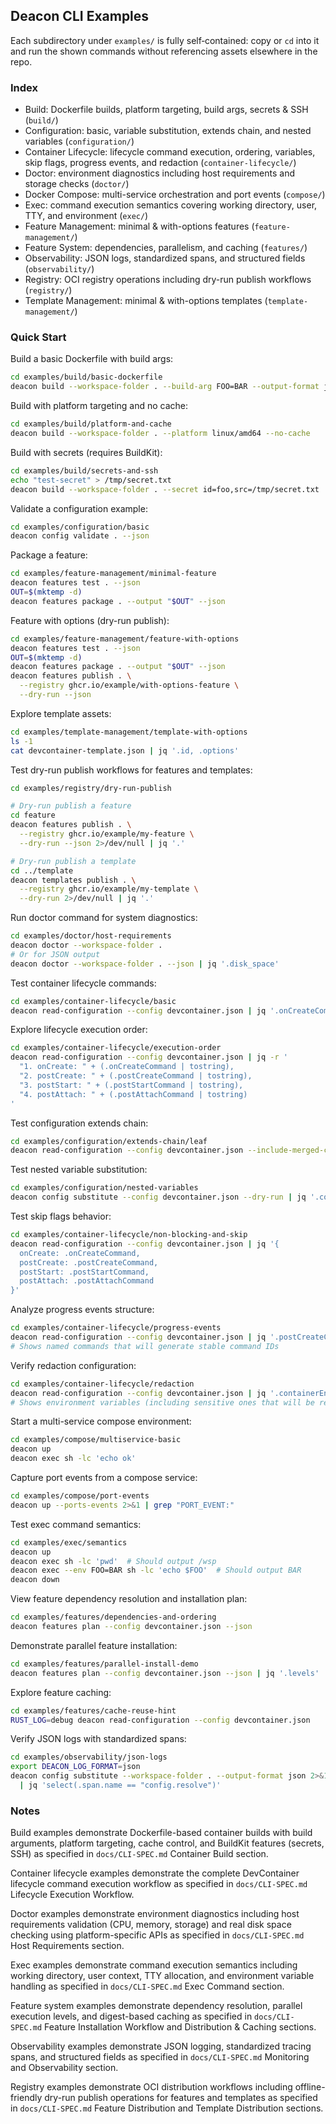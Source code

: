 ## Deacon CLI Examples

Each subdirectory under `examples/` is fully self‑contained: copy or `cd` into it and run the shown commands without referencing assets elsewhere in the repo.

### Index

- Build: Dockerfile builds, platform targeting, build args, secrets & SSH (`build/`)
- Configuration: basic, variable substitution, extends chain, and nested variables (`configuration/`)
- Container Lifecycle: lifecycle command execution, ordering, variables, skip flags, progress events, and redaction (`container-lifecycle/`)
- Doctor: environment diagnostics including host requirements and storage checks (`doctor/`)
- Docker Compose: multi-service orchestration and port events (`compose/`)
- Exec: command execution semantics covering working directory, user, TTY, and environment (`exec/`)
- Feature Management: minimal & with-options features (`feature-management/`)
- Feature System: dependencies, parallelism, and caching (`features/`)
- Observability: JSON logs, standardized spans, and structured fields (`observability/`)
- Registry: OCI registry operations including dry-run publish workflows (`registry/`)
- Template Management: minimal & with-options templates (`template-management/`)

### Quick Start
Build a basic Dockerfile with build args:
```sh
cd examples/build/basic-dockerfile
deacon build --workspace-folder . --build-arg FOO=BAR --output-format json
```

Build with platform targeting and no cache:
```sh
cd examples/build/platform-and-cache
deacon build --workspace-folder . --platform linux/amd64 --no-cache
```

Build with secrets (requires BuildKit):
```sh
cd examples/build/secrets-and-ssh
echo "test-secret" > /tmp/secret.txt
deacon build --workspace-folder . --secret id=foo,src=/tmp/secret.txt
```

Validate a configuration example:
```sh
cd examples/configuration/basic
deacon config validate . --json
```

Package a feature:
```sh
cd examples/feature-management/minimal-feature
deacon features test . --json
OUT=$(mktemp -d)
deacon features package . --output "$OUT" --json
```

Feature with options (dry-run publish):
```sh
cd examples/feature-management/feature-with-options
deacon features test . --json
OUT=$(mktemp -d)
deacon features package . --output "$OUT" --json
deacon features publish . \
  --registry ghcr.io/example/with-options-feature \
  --dry-run --json
```

Explore template assets:
```sh
cd examples/template-management/template-with-options
ls -1
cat devcontainer-template.json | jq '.id, .options'
```

Test dry-run publish workflows for features and templates:
```sh
cd examples/registry/dry-run-publish

# Dry-run publish a feature
cd feature
deacon features publish . \
  --registry ghcr.io/example/my-feature \
  --dry-run --json 2>/dev/null | jq '.'

# Dry-run publish a template
cd ../template
deacon templates publish . \
  --registry ghcr.io/example/my-template \
  --dry-run 2>/dev/null | jq '.'
```

Run doctor command for system diagnostics:
```sh
cd examples/doctor/host-requirements
deacon doctor --workspace-folder .
# Or for JSON output
deacon doctor --workspace-folder . --json | jq '.disk_space'
```

Test container lifecycle commands:
```sh
cd examples/container-lifecycle/basic
deacon read-configuration --config devcontainer.json | jq '.onCreateCommand, .postCreateCommand, .postStartCommand, .postAttachCommand'
```

Explore lifecycle execution order:
```sh
cd examples/container-lifecycle/execution-order
deacon read-configuration --config devcontainer.json | jq -r '
  "1. onCreate: " + (.onCreateCommand | tostring),
  "2. postCreate: " + (.postCreateCommand | tostring),
  "3. postStart: " + (.postStartCommand | tostring),
  "4. postAttach: " + (.postAttachCommand | tostring)
'
```

Test configuration extends chain:
```sh
cd examples/configuration/extends-chain/leaf
deacon read-configuration --config devcontainer.json --include-merged-configuration | jq '.__meta.layers'
```

Test nested variable substitution:
```sh
cd examples/configuration/nested-variables
deacon config substitute --config devcontainer.json --dry-run | jq '.configuration.containerEnv'
```

Test skip flags behavior:
```sh
cd examples/container-lifecycle/non-blocking-and-skip
deacon read-configuration --config devcontainer.json | jq '{
  onCreate: .onCreateCommand,
  postCreate: .postCreateCommand,
  postStart: .postStartCommand,
  postAttach: .postAttachCommand
}'
```

Analyze progress events structure:
```sh
cd examples/container-lifecycle/progress-events
deacon read-configuration --config devcontainer.json | jq '.postCreateCommand'
# Shows named commands that will generate stable command IDs
```

Verify redaction configuration:
```sh
cd examples/container-lifecycle/redaction
deacon read-configuration --config devcontainer.json | jq '.containerEnv'
# Shows environment variables (including sensitive ones that will be redacted)
```

Start a multi-service compose environment:
```sh
cd examples/compose/multiservice-basic
deacon up
deacon exec sh -lc 'echo ok'
```

Capture port events from a compose service:
```sh
cd examples/compose/port-events
deacon up --ports-events 2>&1 | grep "PORT_EVENT:"
```

Test exec command semantics:
```sh
cd examples/exec/semantics
deacon up
deacon exec sh -lc 'pwd'  # Should output /wsp
deacon exec --env FOO=BAR sh -lc 'echo $FOO'  # Should output BAR
deacon down
```

View feature dependency resolution and installation plan:
```sh
cd examples/features/dependencies-and-ordering
deacon features plan --config devcontainer.json --json
```

Demonstrate parallel feature installation:
```sh
cd examples/features/parallel-install-demo
deacon features plan --config devcontainer.json --json | jq '.levels'
```

Explore feature caching:
```sh
cd examples/features/cache-reuse-hint
RUST_LOG=debug deacon read-configuration --config devcontainer.json
```

Verify JSON logs with standardized spans:
```sh
cd examples/observability/json-logs
export DEACON_LOG_FORMAT=json
deacon config substitute --workspace-folder . --output-format json 2>&1 \
  | jq 'select(.span.name == "config.resolve")'
```

### Notes
Build examples demonstrate Dockerfile-based container builds with build arguments, platform targeting, cache control, and BuildKit features (secrets, SSH) as specified in `docs/CLI-SPEC.md` Container Build section.

Container lifecycle examples demonstrate the complete DevContainer lifecycle command execution workflow as specified in `docs/CLI-SPEC.md` Lifecycle Execution Workflow.

Doctor examples demonstrate environment diagnostics including host requirements validation (CPU, memory, storage) and real disk space checking using platform-specific APIs as specified in `docs/CLI-SPEC.md` Host Requirements section.

Exec examples demonstrate command execution semantics including working directory, user context, TTY allocation, and environment variable handling as specified in `docs/CLI-SPEC.md` Exec Command section.

Feature system examples demonstrate dependency resolution, parallel execution levels, and digest-based caching as specified in `docs/CLI-SPEC.md` Feature Installation Workflow and Distribution & Caching sections.

Observability examples demonstrate JSON logging, standardized tracing spans, and structured fields as specified in `docs/CLI-SPEC.md` Monitoring and Observability section.

Registry examples demonstrate OCI distribution workflows including offline-friendly dry-run publish operations for features and templates as specified in `docs/CLI-SPEC.md` Feature Distribution and Template Distribution sections.
